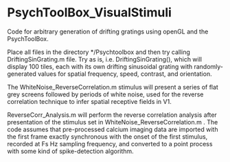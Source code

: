 # PsychToolBox_VisualStimuli
Code for arbitrary generation of drifting gratings using openGL and the PsychToolBox. 

Place all files in the directory */Psychtoolbox and then try calling DriftingSinGrating.m file.  Try as is, i.e. DriftingSinGrating(), which will display 100 tiles, each with its own drifting sinusoidal grating with randomly-generated values for spatial frequency, speed, contrast, and orientation.

The WhiteNoise_ReverseCorrelation.m stimulus will present a series of flat grey screens followed by periods of white noise, used for the reverse correlation technique to infer spatial receptive fields in V1.

ReverseCorr_Analysis.m will perform the reverse correlation analysis after presentation of the stimulus set in WhiteNoise_ReverseCorrelation.m . The code assumes that pre-processed calcium  imaging data are imported with the first frame exactly synchronous with the onset of the first stimulus, recorded at Fs Hz sampling frequency, and converted to a point process with some kind of spike-detection algorithm.


